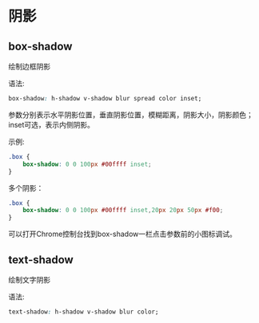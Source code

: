 # 阴影

## box-shadow

绘制边框阴影

语法:

```css
box-shadow: h-shadow v-shadow blur spread color inset;
```

参数分别表示水平阴影位置，垂直阴影位置，模糊距离，阴影大小，阴影颜色；inset可选，表示内侧阴影。

示例:

```css
.box {
    box-shadow: 0 0 100px #00ffff inset;
}
```

多个阴影：

```css
.box {
    box-shadow: 0 0 100px #00ffff inset,20px 20px 50px #f00;
}
```

可以打开Chrome控制台找到box-shadow一栏点击参数前的小图标调试。

## text-shadow

绘制文字阴影

语法:

```css
text-shadow: h-shadow v-shadow blur color;
```
